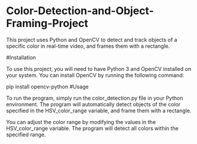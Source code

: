 # Color-Detection-and-Object-Framing-Project
This project uses Python and OpenCV to detect and track objects of a specific color in real-time video, and frames them with a rectangle.

#Installation

To use this project, you will need to have Python 3 and OpenCV installed on your system. You can install OpenCV by running the following command:


pip install opencv-python
#Usage

To run the program, simply run the color_detection.py file in your Python environment. The program will automatically detect objects of the color specified in the HSV_color_range variable, and frame them with a rectangle.

You can adjust the color range by modifying the values in the HSV_color_range variable. The program will detect all colors within the specified range.
